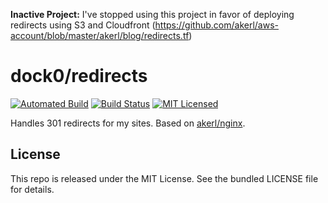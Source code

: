**Inactive Project:** I've stopped using this project in favor of deploying redirects using S3 and Cloudfront (https://github.com/akerl/aws-account/blob/master/akerl/blog/redirects.tf)

dock0/redirects
=======

[![Automated Build](https://img.shields.io/docker/build/dock0/redirects.svg)](https://hub.docker.com/r/dock0/redirects/)
[![Build Status](https://img.shields.io/circleci/project/dock0/redirects/master.svg)](https://circleci.com/gh/dock0/redirects)
[![MIT Licensed](http://img.shields.io/badge/license-MIT-green.svg)](https://tldrlegal.com/license/mit-license)

Handles 301 redirects for my sites. Based on [akerl/nginx](https://github.com/dock0/nginx).

## License

This repo is released under the MIT License. See the bundled LICENSE file for details.

